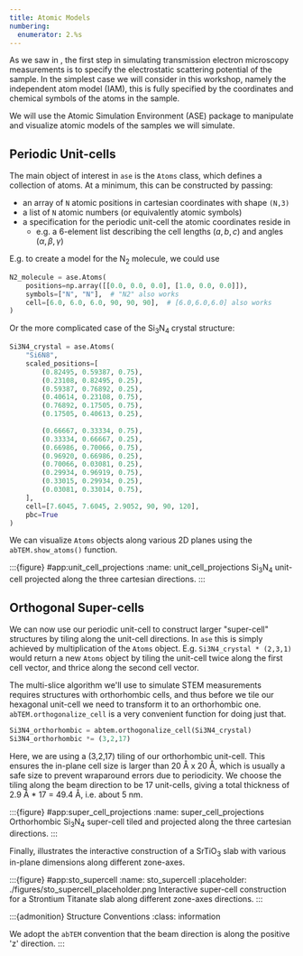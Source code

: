 ```yaml
---
title: Atomic Models
numbering:
  enumerator: 2.%s
---
```


As we saw in [](#fig_stem_measurements), the first step in simulating transmission electron microscopy measurements is to specify the electrostatic scattering potential of the sample.
In the simplest case we will consider in this workshop, namely the independent atom model (IAM), this is fully specified by the coordinates and chemical symbols of the atoms in the sample.

We will use the Atomic Simulation Environment (ASE) package to manipulate and visualize atomic models of the samples we will simulate.

## Periodic Unit-cells

The main object of interest in `ase` is the `Atoms` class, which defines a collection of atoms.
At a minimum, this can be constructed by passing:  
- an array of `N` atomic positions in cartesian coordinates with shape `(N,3)`  
- a list of `N` atomic numbers (or equivalently atomic symbols)  
- a specification for the periodic unit-cell the atomic coordinates reside in
  - e.g. a 6-element list describing the cell lengths $(a,b,c)$ and angles $(\alpha, \beta, \gamma)$

E.g. to create a model for the N$_2$ molecule, we could use
```python
N2_molecule = ase.Atoms(
    positions=np.array([[0.0, 0.0, 0.0], [1.0, 0.0, 0.0]]),
    symbols=["N", "N"],  # "N2" also works
    cell=[6.0, 6.0, 6.0, 90, 90, 90],  # [6.0,6.0,6.0] also works
)
```

Or the more complicated case of the Si$_3$N$_4$ crystal structure:

```python
Si3N4_crystal = ase.Atoms(
    "Si6N8",
    scaled_positions=[
        (0.82495, 0.59387, 0.75),
        (0.23108, 0.82495, 0.25),
        (0.59387, 0.76892, 0.25),
        (0.40614, 0.23108, 0.75),
        (0.76892, 0.17505, 0.75),
        (0.17505, 0.40613, 0.25),
        
        (0.66667, 0.33334, 0.75),
        (0.33334, 0.66667, 0.25),
        (0.66986, 0.70066, 0.75),
        (0.96920, 0.66986, 0.25),
        (0.70066, 0.03081, 0.25),
        (0.29934, 0.96919, 0.75),
        (0.33015, 0.29934, 0.25),
        (0.03081, 0.33014, 0.75),
    ],
    cell=[7.6045, 7.6045, 2.9052, 90, 90, 120],
    pbc=True
)
```

We can visualize `Atoms` objects along various 2D planes using the `abTEM.show_atoms()` function.

:::{figure} #app:unit_cell_projections
:name: unit_cell_projections
Si$_3$N$_4$ unit-cell projected along the three cartesian directions.
:::

## Orthogonal Super-cells

We can now use our periodic unit-cell to construct larger "super-cell" structures by tiling along the unit-cell directions.
In `ase` this is simply achieved by multiplication of the `Atoms` object.
E.g. `Si3N4_crystal * (2,3,1)` would return a new `Atoms` object by tiling the unit-cell twice along the first cell vector, and thrice along the second cell vector.


The multi-slice algorithm we'll use to simulate STEM measurements requires structures with orthorhombic cells, and thus before we tile our hexagonal unit-cell we need to transform it to an orthorhombic one.
`abTEM.orthogonalize_cell` is a very convenient function for doing just that.

```python
Si3N4_orthorhombic = abtem.orthogonalize_cell(Si3N4_crystal)
Si3N4_orthorhombic *= (3,2,17)
```

Here, we are using a (3,2,17) tiling of our orthorhombic unit-cell.
This ensures the in-plane cell size is larger than 20 Å x 20 Å, which is usually a safe size to prevent wraparound errors due to periodicity. 
We choose the tiling along the beam direction to be 17 unit-cells, giving a total thickness of 2.9 Å * 17 = 49.4 Å, i.e. about 5 nm.

:::{figure} #app:super_cell_projections
:name: super_cell_projections
Orthorhombic Si$_3$N$_4$ super-cell tiled and projected along the three cartesian directions.
:::

Finally, [](#sto_supercell) illustrates the interactive construction of a SrTiO$_3$ slab with various in-plane dimensions along different zone-axes.

:::{figure} #app:sto_supercell
:name: sto_supercell
:placeholder: ./figures/sto_supercell_placeholder.png
Interactive super-cell construction for a Strontium Titanate slab along different zone-axes directions.
:::

:::{admonition} Structure Conventions
:class: information

We adopt the `abTEM` convention that the beam direction is along the positive 'z' direction.
:::


